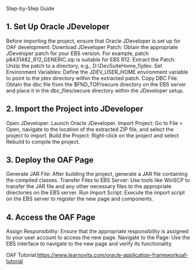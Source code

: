 Step-by-Step Guide

## 1. Set Up Oracle JDeveloper
Before importing the project, ensure that Oracle JDeveloper is set up for OAF development:
Download JDeveloper Patch: Obtain the appropriate JDeveloper patch for your EBS version. For example, patch p8431482_R12_GENERIC.zip is suitable for EBS R12.
Extract the Patch: Unzip the patch to a directory, e.g., D:\DevSuiteHome_1\jdev.
Set Environment Variables: Define the JDEV_USER_HOME environment variable to point to the jdev directory within the extracted patch.
Copy DBC File: Obtain the dbc file from the $FND_TOP/secure directory on the EBS server and place it in the dbc_files/secure directory within the JDeveloper setup.

## 2. Import the Project into JDeveloper
Open JDeveloper: Launch Oracle JDeveloper.
Import Project: Go to File > Open, navigate to the location of the extracted ZIP file, and select the project to import.
Build the Project: Right-click on the project and select Rebuild to compile the project.

## 3. Deploy the OAF Page
Generate JAR File: After building the project, generate a JAR file containing the compiled classes.
Transfer Files to EBS Server: Use tools like WinSCP to transfer the JAR file and any other necessary files to the appropriate directories on the EBS server.
Run Import Script: Execute the import script on the EBS server to register the new page and components.

## 4. Access the OAF Page
Assign Responsibility: Ensure that the appropriate responsibility is assigned to your user account to access the new page.
Navigate to the Page: Use the EBS interface to navigate to the new page and verify its functionality.


OAF Tutorial:https://www.learnovita.com/oracle-application-frameworkoaf-tutorial
